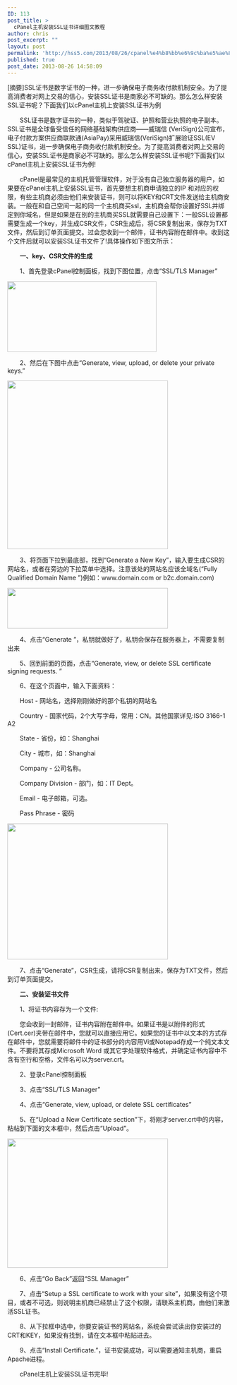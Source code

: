 ```yaml
---
ID: 113
post_title: >
  cPanel主机安装SSL证书详细图文教程
author: chris
post_excerpt: ""
layout: post
permalink: 'http://hss5.com/2013/08/26/cpanel%e4%b8%bb%e6%9c%ba%e5%ae%89%e8%a3%85ssl%e8%af%81%e4%b9%a6%e8%af%a6%e7%bb%86%e5%9b%be%e6%96%87%e6%95%99%e7%a8%8b/'
published: true
post_date: 2013-08-26 14:58:09
---
```

<p>[摘要]SSL证书是数字证书的一种，进一步确保电子商务收付款机制安全。为了提高消费者对网上交易的信心，安装SSL证书是商家必不可缺的。那么怎么样安装SSL证书呢？下面我们以cPanel主机上安装SSL证书为例 <p>　　SSL证书是数字证书的一种，类似于驾驶证、护照和营业执照的电子副本。SSL证书是全球备受信任的网络基础架构供应商——威瑞信 (VeriSign)公司宣布，电子付款方案供应商联款通(AsiaPay)采用威瑞信(VeriSign)扩展验证SSL(EV SSL)证书，进一步确保电子商务收付款机制安全。为了提高消费者对网上交易的信心，安装SSL证书是商家必不可缺的。那么怎么样安装SSL证书呢?下面我们以cPanel主机上安装SSL证书为例!  <p>　　cPanel是最常见的主机托管管理软件，对于没有自己独立服务器的用户，如果要在cPanel主机上安装SSL证书，首先要想主机商申请独立的IP 和对应的权限，有些主机商必须由他们来安装证书，则可以将KEY和CRT文件发送给主机商安装。一般在和自己空间一起的同一个主机商买ssl，主机商会帮你设置好SSL并绑定到你域名，但是如果是在别的主机商买SSL就需要自己设置下：一般SSL设置都需要生成一个key，并生成CSR文件，CSR生成后，将CSR复制出来，保存为TXT文件，然后到订单页面提交。过会您收到一个邮件，证书内容附在邮件中。收到这个文件后就可以安装SSL证书文件了!具体操作如下图文所示：  <p><strong>　　一、key、CSR文件的生成</strong> <p>　　1、首先登录cPanel控制面板，找到下图位置，点击“SSL/TLS Manager”  <p><img class="alignnone size-full wp-image-2326" src="http://hss5.com/wp-content/uploads/2019/01/BQGA54DBICVW2PC99G7Z.jpg" width="338" height="160" alt="" /> <p>　　2、然后在下图中点击“Generate, view, upload, or delete your private keys.”  <p><img class="alignnone size-full wp-image-2327" src="http://hss5.com/wp-content/uploads/2019/01/REJ2UBNFGU5WY4TMU6BK.jpg" width="364" height="382" alt="" /> <p>　　3、将页面下拉到最底部，找到“Generate a New Key”，输入要生成CSR的网站名，或者在旁边的下拉菜单中选择。注意该处的网站名应该全域名(“Fully Qualified Domain Name ”)例如：www.domain.com or b2c.domain.com)  <p><img class="alignnone size-full wp-image-2328" src="http://hss5.com/wp-content/uploads/2019/01/EIHWN92G8JMMKGK2FRKV.jpg" width="364" height="92" alt="" /> <p>　　4、点击“Generate ”，私钥就做好了，私钥会保存在服务器上，不需要复制出来  <p>　　5、回到前面的页面，点击“Generate, view, or delete SSL certificate signing requests. ”  <p>　　6、在这个页面中，输入下面资料：  <p>　　Host - 网站名，选择刚刚做好的那个私钥的网站名  <p>　　Country - 国家代码，2个大写字母，常用：CN。其他国家详见:ISO 3166-1 A2  <p>　　State - 省份，如：Shanghai  <p>　　City - 城市，如：Shanghai  <p>　　Company - 公司名称。  <p>　　Company Division - 部门，如：IT Dept。  <p>　　Email - 电子邮箱，可选。  <p>　　Pass Phrase - 密码  <p><img class="alignnone size-full wp-image-2329" src="http://hss5.com/wp-content/uploads/2019/01/4K3NLK5R9GHCLL4AN4TA.jpg" width="364" height="308" alt="" /> <p>　　7、点击“Generate”，CSR生成，请将CSR复制出来，保存为TXT文件，然后到订单页面提交。  <p><strong>　　二、安装证书文件</strong> <p>　　1、将证书内容存为一个文件:  <p>　　您会收到一封邮件，证书内容附在邮件中。如果证书是以附件的形式(Cert.cer)夹带在邮件中，您就可以直接应用它。如果您的证书中以文本的方式存在邮件中，您就需要将邮件中的证书部分的内容用Vi或Notepad存成一个纯文本文件。不要将其存成Microsoft Word 或其它字处理软件格式，并确定证书内容中不含有空行和空格，文件名可以为server.crt。  <p>　　2、登录cPanel控制面板  <p>　　3、点击“SSL/TLS Manager”  <p>　　4、点击“Generate, view, upload, or delete SSL certificates”  <p>　　5、在“Upload a New Certificate section”下，将刚才server.crt中的内容，粘帖到下面的文本框中，然后点击“Upload”。  <p><img class="alignnone size-full wp-image-2330" src="http://hss5.com/wp-content/uploads/2019/01/28WA7WDBN9GK7MUGWV66.jpg" width="364" height="293" alt="" /> <p>　　6、点击“Go Back”返回“SSL Manager”  <p>　　7、点击“Setup a SSL certificate to work with your site”，如果没有这个项目，或者不可选，则说明主机商已经禁止了这个权限，请联系主机商，由他们来激活SSL证书。  <p>　　8、从下拉框中选中，你要安装证书的网站名，系统会尝试读出你安装过的CRT和KEY，如果没有找到，请在文本框中粘贴进去。  <p>　　9、点击“Install Certificate.”，证书安装成功，可以需要通知主机商，重启Apache进程。  <p>　　cPanel主机上安装SSL证书完毕! </p>